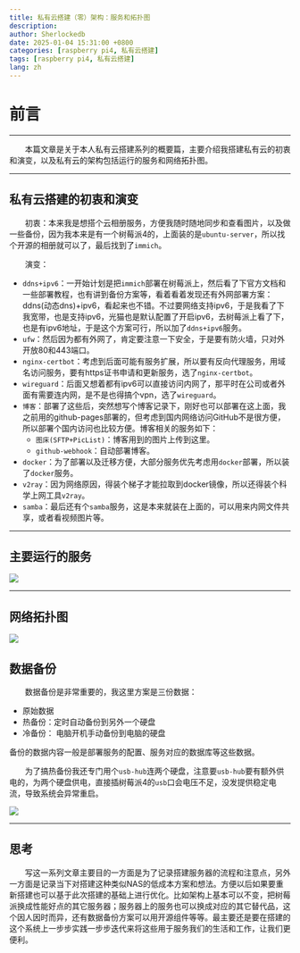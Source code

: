 ```yaml
---
title: 私有云搭建（零）架构：服务和拓扑图
description:
author: Sherlockedb
date: 2025-01-04 15:31:00 +0800
categories: [raspberry pi4, 私有云搭建]
tags: [raspberry pi4, 私有云搭建]
lang: zh
---
```



# 前言
---
&emsp;&emsp;本篇文章是关于本人私有云搭建系列的概要篇，主要介绍我搭建私有云的初衷和演变，以及私有云的架构包括运行的服务和网络拓扑图。


---
## 私有云搭建的初衷和演变
&emsp;&emsp;初衷：本来我是想搭个云相册服务，方便我随时随地同步和查看图片，以及做一些备份，因为我本来是有一个树莓派4的，上面装的是`ubuntu-server`，所以找个开源的相册就可以了，最后找到了`immich`。

&emsp;&emsp;演变：
+ `ddns+ipv6`：一开始计划是把`immich`部署在树莓派上，然后看了下官方文档和一些部署教程，也有讲到备份方案等，看着看着发现还有外网部署方案：ddns(动态dns)+ipv6，看起来也不错。不过要网络支持ipv6，于是我看了下我宽带，也是支持ipv6，光猫也是默认配置了开启ipv6，去树莓派上看了下，也是有ipv6地址，于是这个方案可行，所以加了`ddns+ipv6`服务。
+ `ufw`：然后因为都有外网了，肯定要注意一下安全，于是要有防火墙，只对外开放80和443端口。
+ `nginx-certbot`：考虑到后面可能有服务扩展，所以要有反向代理服务，用域名访问服务，要有https证书申请和更新服务，选了`nginx-certbot`。
+ `wireguard`：后面又想着都有ipv6可以直接访问内网了，那平时在公司或者外面有需要连内网，是不是也得搞个vpn，选了`wireguard`。
+ `博客`：部署了这些后，突然想写个博客记录下，刚好也可以部署在这上面，我之前用的github-pages部署的，但考虑到国内网络访问GitHub不是很方便，所以部署个国内访问也比较方便。博客相关的服务如下：
    * `图床(SFTP+PicList)`：博客用到的图片上传到这里。
    * `github-webhook`：自动部署博客。
+ `docker`：为了部署以及迁移方便，大部分服务优先考虑用`docker`部署，所以装了`docker`服务。
+ `v2ray`：因为网络原因，得装个梯子才能拉取到docker镜像，所以还得装个科学上网工具`v2ray`。
+ `samba`：最后还有个`samba`服务，这是本来就装在上面的，可以用来内网文件共享，或者看视频图片等。

---
## 主要运行的服务

![](https://blogs.dns.army/imgbed/blog/private_cloud_architecture-rasraspberry-pi4-service.svg)

---
## 网络拓扑图

![](https://blogs.dns.army/imgbed/blog/private_cloud_architecture-network-top-graph.svg)

## 数据备份

&emsp;&emsp;数据备份是非常重要的，我这里方案是三份数据：
+ 原始数据
+ 热备份：定时自动备份到另外一个硬盘
+ 冷备份： 电脑开机手动备份到电脑的硬盘

备份的数据内容一般是部署服务的配置、服务对应的数据库等这些数据。

&emsp;&emsp;为了搞热备份我还专门用个`usb-hub`连两个硬盘，注意要`usb-hub`要有额外供电的，为两个硬盘供电，直接插树莓派4的`usb`口会电压不足，没发提供稳定电流，导致系统会异常重启。

![](https://blogs.dns.army/imgbed/blog/private_cloud_architecture-backup-scheme.drawio.svg)


---
## 思考

&emsp;&emsp;写这一系列文章主要目的一方面是为了记录搭建服务器的流程和注意点，另外一方面是记录当下对搭建这种类似NAS的低成本方案和想法。方便以后如果要重新搭建也可以基于此次搭建的基础上进行优化。比如架构上基本可以不变，把树莓派换成性能好点的其它服务器；服务器上的服务也可以换成对应的其它替代品，这个因人因时而异，还有数据备份方案可以用开源组件等等。最主要还是要在搭建的这个系统上一步步实践一步步迭代来将这些用于服务我们的生活和工作，让我们更便利。